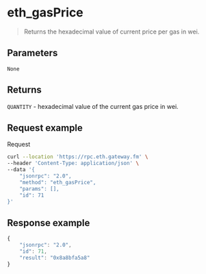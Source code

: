 # eth_gasPrice


> Returns the hexadecimal value of current price per gas in wei.


## Parameters

`None`

## Returns

`QUANTITY` - hexadecimal value of the current gas price in wei.

## **Request example**

Request

```bash
curl --location 'https://rpc.eth.gateway.fm' \
--header 'Content-Type: application/json' \
--data '{
    "jsonrpc": "2.0",
    "method": "eth_gasPrice",
    "params": [],
    "id": 71
}'
```

## **Response example**

```javascript
{
    "jsonrpc": "2.0",
    "id": 71,
    "result": "0x8a8bfa5a8"
}
```
